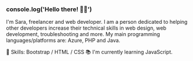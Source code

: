 ### console.log('Hello there! 👋🏼')
I'm Sara, freelancer and web developer. I am a person dedicated to helping other developers increase their technical skills in web design, web development, troubleshooting and more. My main programming languages/platforms are: Azure, PHP and Java.

🧠 Skills: Bootstrap / HTML / CSS
📚 I'm currently learning JavaScript.

<!--
**SaraVCruz/SaraVCruz** is a ✨ _special_ ✨ repository because its `README.md` (this file) appears on your GitHub profile.

Here are some ideas to get you started:

- 🔭 I’m currently working on ...
- 🌱 I’m currently learning ...
- 👯 I’m looking to collaborate on ...
- 🤔 I’m looking for help with ...
- 💬 Ask me about ...
- 📫 How to reach me: ...
- 😄 Pronouns: ...
- ⚡ Fun fact: ...
-->
